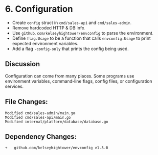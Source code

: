 # 6. Configuration

- Create `config` struct in `cmd/sales-api` and `cmd/sales-admin`.
- Remove hardcoded HTTP & DB info.
- Use `github.com/kelseyhightower/envconfig` to parse the environment.
- Define `flag.Usage` to be a function that calls `envconfig.Usage` to print expected environment variables.
- Add a flag `-config-only` that prints the config being used.


## Discussion

Configuration can come from many places. Some programs use environment
variables, command-line flags, config files, or configuration services.

## File Changes:

```
Modified cmd/sales-admin/main.go
Modified cmd/sales-api/main.go
Modified internal/platform/database/database.go
```

## Dependency Changes:

```
+ 	github.com/kelseyhightower/envconfig v1.3.0
```